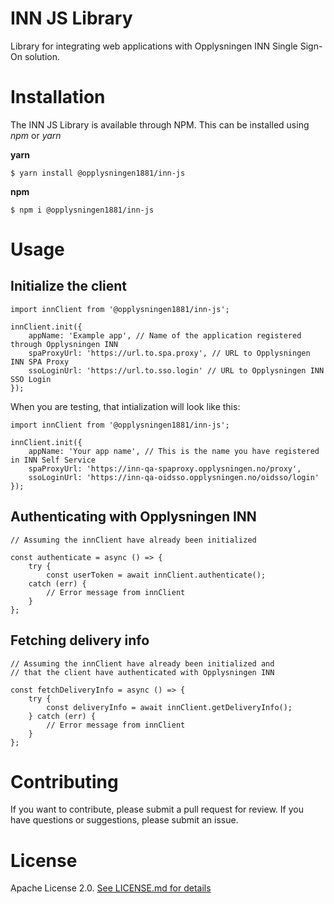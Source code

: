 # INN JS Library

Library for integrating web applications with Opplysningen INN Single Sign-On solution.

# Installation

The INN JS Library is available through NPM. This can be installed using _npm_ or _yarn_

**yarn**

```
$ yarn install @opplysningen1881/inn-js
```

**npm**

```
$ npm i @opplysningen1881/inn-js
```

# Usage

## Initialize the client

```
import innClient from '@opplysningen1881/inn-js';

innClient.init({
    appName: 'Example app', // Name of the application registered through Opplysningen INN
    spaProxyUrl: 'https://url.to.spa.proxy', // URL to Opplysningen INN SPA Proxy
    ssoLoginUrl: 'https://url.to.sso.login' // URL to Opplysningen INN SSO Login
});
```

When you are testing, that intialization will look like this:


```
import innClient from '@opplysningen1881/inn-js';

innClient.init({
    appName: 'Your app name', // This is the name you have registered in INN Self Service
    spaProxyUrl: 'https://inn-qa-spaproxy.opplysningen.no/proxy',
    ssoLoginUrl: 'https://inn-qa-oidsso.opplysningen.no/oidsso/login'
});
```


## Authenticating with Opplysningen INN

```
// Assuming the innClient have already been initialized

const authenticate = async () => {
    try {
        const userToken = await innClient.authenticate();
    catch (err) {
        // Error message from innClient
    }
};
```

## Fetching delivery info

```
// Assuming the innClient have already been initialized and
// that the client have authenticated with Opplysningen INN

const fetchDeliveryInfo = async () => {
    try {
        const deliveryInfo = await innClient.getDeliveryInfo();
    } catch (err) {
        // Error message from innClient
    }
};
```

# Contributing
If you want to contribute, please submit a pull request for review. If you have questions or suggestions, please submit an issue.

# License

Apache License 2.0. [See LICENSE.md for details](https://github.com/capralifecycle/INN-JS/blob/master/LICENSE)
